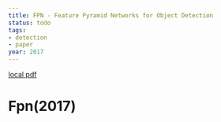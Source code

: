 ```yaml
---
title: FPN - Feature Pyramid Networks for Object Detection
status: todo
tags:
- detection
- paper
year: 2017
---
```


[local pdf](../../../pdfs/2017-FPN.pdf)

# Fpn(2017)
